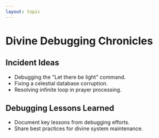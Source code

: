 ```yaml
---
layout: topic
---
```


# Divine Debugging Chronicles

## Incident Ideas
- Debugging the "Let there be light" command.
- Fixing a celestial database corruption.
- Resolving infinite loop in prayer processing.

## Debugging Lessons Learned
- Document key lessons from debugging efforts.
- Share best practices for divine system maintenance.
